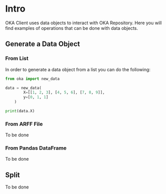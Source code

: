 # Intro

OKA Client uses data objects to interact with OKA Repository. Here you will find examples of operations that can be done with data objects.

## Generate a Data Object

### From List

In order to generate a data object from a list you can do the following:

```Python
from oka import new_data

data = new_data(
        X=[[1, 2, 3], [4, 5, 6], [7, 8, 9]],
        y=[0, 1, 1]
    )

print(data.X)
```

### From ARFF File

To be done

### From Pandas DataFrame

To be done

## Split

To be done
